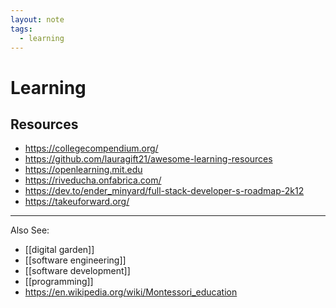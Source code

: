 ```yaml
---
layout: note
tags:
  - learning
---
```


# Learning

## Resources

- https://collegecompendium.org/
- https://github.com/lauragift21/awesome-learning-resources
- https://openlearning.mit.edu
- https://riveducha.onfabrica.com/
- https://dev.to/ender_minyard/full-stack-developer-s-roadmap-2k12
- https://takeuforward.org/

---

Also See:

- [[digital garden]]
- [[software engineering]]
- [[software development]]
- [[programming]]
- https://en.wikipedia.org/wiki/Montessori_education
